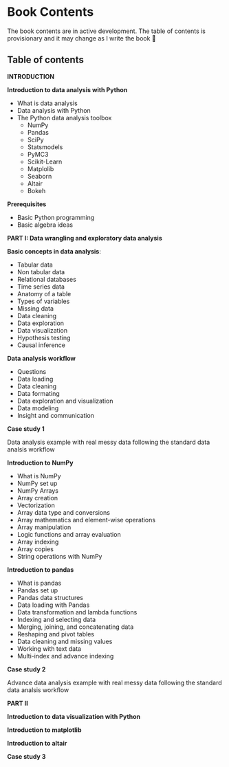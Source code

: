 Book Contents
=======================

The book contents are in active development. The table of contents is provisionary and it may change as I write the book 👷

## Table of contents

**INTRODUCTION**

**Introduction to data analysis with Python**
- What is data analysis
- Data analysis with Python
- The Python data analysis toolbox
    - NumPy
    - Pandas
    - SciPy
    - Statsmodels
    - PyMC3
    - Scikit-Learn
    - Matplolib
    - Seaborn
    - Altair
    - Bokeh

**Prerequisites**
- Basic Python programming
- Basic algebra ideas

**PART I: Data wrangling and exploratory data analysis**

**Basic concepts in data analysis**:
 - Tabular data
 - Non tabular data
 - Relational databases
 - Time series data
 - Anatomy of a table
 - Types of variables
 - Missing data
 - Data cleaning
 - Data exploration
 - Data visualization
 - Hypothesis testing
 - Causal inference

**Data analysis workflow**
- Questions 
- Data loading
- Data cleaning
- Data formating
- Data exploration and visualization
- Data modeling
- Insight and communication

**Case study 1**  

Data analysis example with real messy data following the standard data analsis workflow

**Introduction to NumPy**
- What is NumPy
- NumPy set up
- NumPy Arrays
- Array creation
- Vectorization
- Array data type and conversions
- Array mathematics and element-wise operations
- Array manipulation
- Logic functions and array evaluation
- Array indexing
- Array copies
- String operations with NumPy

**Introduction to pandas**
- What is pandas
- Pandas set up
- Pandas data structures
- Data loading with Pandas
- Data transformation and lambda functions
- Indexing and selecting data
- Merging, joining, and concatenating data
- Reshaping and pivot tables
- Data cleaning and missing values
- Working with text data 
- Multi-index and advance indexing

**Case study 2**  

Advance data analysis example with real messy data following the standard data analsis workflow

**PART II**

**Introduction to data visualization with Python**

**Introduction to matplotlib**

**Introduction to altair**

**Case study 3**




